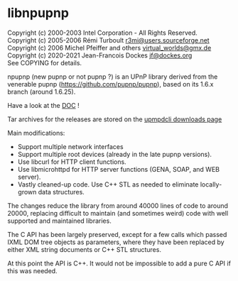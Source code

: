 # libnpupnp

Copyright (c) 2000-2003 Intel Corporation - All Rights Reserved.  
Copyright (c) 2005-2006 Rémi Turboult <r3mi@users.sourceforge.net>  
Copyright (c) 2006 Michel Pfeiffer and others <virtual_worlds@gmx.de>  
Copyright (c) 2020-2021 Jean-Francois Dockes <jf@dockes.org>  
See COPYING for details.

npupnp (new pupnp or not pupnp ?) is an UPnP library derived from the
venerable pupnp (https://github.com/pupnp/pupnp), based on its 1.6.x
branch (around 1.6.25).

Have a look at the
[DOC](https://www.lesbonscomptes.com/upmpdcli/npupnp-doc/libnpupnp.html) !

Tar archives for the releases are stored on the [upmpdcli downloads
page](https://www.lesbonscomptes.com/upmpdcli/downloads.html)

Main modifications:

 - Support multiple network interfaces
 - Support multiple root devices (already in the late pupnp versions).
 - Use libcurl for HTTP client functions.
 - Use libmicrohttpd for HTTP server functions (GENA, SOAP, and WEB server).
 - Vastly cleaned-up code. Use C++ STL as needed to eliminate locally-grown
   data structures.

The changes reduce the library from around 40000 lines of code to around
20000, replacing difficult to maintain (and sometimes weird) code with well
supported and maintained libraries.

The C API has been largely preserved, except for a few calls which
passed IXML DOM tree objects as parameters, where they have been replaced
by either XML string documents or C++ STL structures.

At this point the API is C++. It would not be impossible to add a pure C
API if this was needed.


